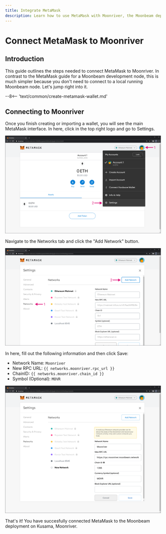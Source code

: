 ```yaml
---
title: Integrate MetaMask
description: Learn how to use MetaMask with Moonriver, the Moonbeam deployment on Kusama. This tutorial shows you how to connect a default installation of MetaMask to Moonriver.
---
```


# Connect MetaMask to Moonriver

## Introduction

This guide outlines the steps needed to connect MetaMask to Moonriver. In contrast to the MetaMask guide for a Moonbeam development node, this is much simpler because you don't need to connect to a local running Moonbeam node. Let's jump right into it.

--8<-- 'text/common/create-metamask-wallet.md'

## Connecting to Moonriver

Once you finish creating or importing a wallet, you will see the main MetaMask interface. In here, click in the top right logo and go to Settings.

![MetaMask3](/images/testnet/testnet-metamask3.png)

Navigate to the Networks tab and click the "Add Network" button.

![MetaMask4](/images/testnet/testnet-metamask4.png)

In here, fill out the following information and then click Save:

 - Network Name: `Moonriver`
 - New RPC URL: `{{ networks.moonriver.rpc_url }}`
 - ChainID: `{{ networks.moonriver.chain_id }}`
 - Symbol (Optional): `MOVR`

![MetaMask5](/images/moonriver/moonriver-integrate-metamask-1.png)

That's it! You have succesfully connected MetaMask to the Moonbeam deployment on Kusama, Moonriver.
